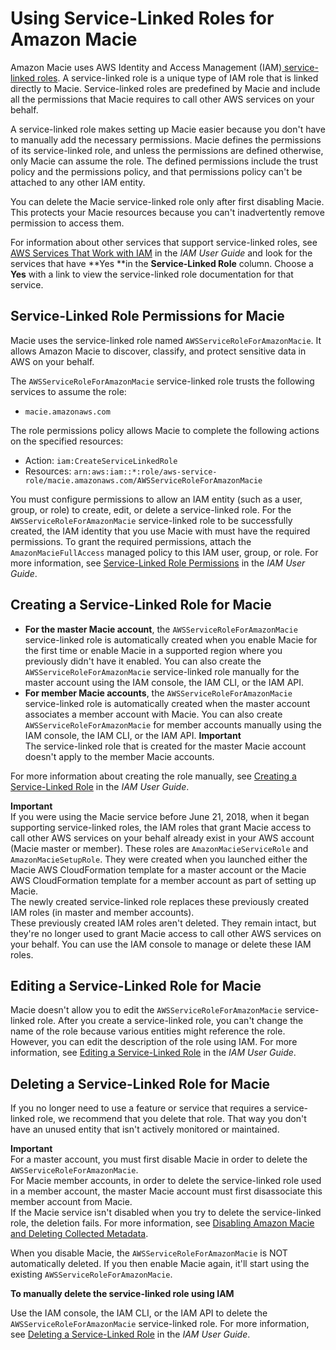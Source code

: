 # Using Service\-Linked Roles for Amazon Macie<a name="using-service-linked-roles"></a>

Amazon Macie uses AWS Identity and Access Management \(IAM\)[ service\-linked roles](http://docs.aws.amazon.com/IAM/latest/UserGuide/id_roles_terms-and-concepts.html#iam-term-service-linked-role)\. A service\-linked role is a unique type of IAM role that is linked directly to Macie\. Service\-linked roles are predefined by Macie and include all the permissions that Macie requires to call other AWS services on your behalf\. 

A service\-linked role makes setting up Macie easier because you don't have to manually add the necessary permissions\. Macie defines the permissions of its service\-linked role, and unless the permissions are defined otherwise, only Macie can assume the role\. The defined permissions include the trust policy and the permissions policy, and that permissions policy can't be attached to any other IAM entity\.

You can delete the Macie service\-linked role only after first disabling Macie\. This protects your Macie resources because you can't inadvertently remove permission to access them\.

For information about other services that support service\-linked roles, see [AWS Services That Work with IAM](http://docs.aws.amazon.com/IAM/latest/UserGuide/reference_aws-services-that-work-with-iam.html) in the *IAM User Guide* and look for the services that have **Yes **in the **Service\-Linked Role** column\. Choose a **Yes** with a link to view the service\-linked role documentation for that service\.

## Service\-Linked Role Permissions for Macie<a name="slr-permissions"></a>

Macie uses the service\-linked role named `AWSServiceRoleForAmazonMacie`\. It allows Amazon Macie to discover, classify, and protect sensitive data in AWS on your behalf\.

The `AWSServiceRoleForAmazonMacie` service\-linked role trusts the following services to assume the role:
+ `macie.amazonaws.com`

The role permissions policy allows Macie to complete the following actions on the specified resources:
+ Action: `iam:CreateServiceLinkedRole` 
+ Resources: `arn:aws:iam::*:role/aws-service-role/macie.amazonaws.com/AWSServiceRoleForAmazonMacie`

You must configure permissions to allow an IAM entity \(such as a user, group, or role\) to create, edit, or delete a service\-linked role\. For the `AWSServiceRoleForAmazonMacie` service\-linked role to be successfully created, the IAM identity that you use Macie with must have the required permissions\. To grant the required permissions, attach the `AmazonMacieFullAccess` managed policy to this IAM user, group, or role\. For more information, see [Service\-Linked Role Permissions](http://docs.aws.amazon.com/IAM/latest/UserGuide/using-service-linked-roles.html#service-linked-role-permissions) in the *IAM User Guide*\.

## Creating a Service\-Linked Role for Macie<a name="create-slr"></a>
+ **For the master Macie account**, the `AWSServiceRoleForAmazonMacie` service\-linked role is automatically created when you enable Macie for the first time or enable Macie in a supported region where you previously didn't have it enabled\. You can also create the `AWSServiceRoleForAmazonMacie` service\-linked role manually for the master account using the IAM console, the IAM CLI, or the IAM API\. 
+ **For member Macie accounts**, the `AWSServiceRoleForAmazonMacie` service\-linked role is automatically created when the master account associates a member account with Macie\. You can also create `AWSServiceRoleForAmazonMacie` for member accounts manually using the IAM console, the IAM CLI, or the IAM API\.
**Important**  
The service\-linked role that is created for the master Macie account doesn't apply to the member Macie accounts\.

For more information about creating the role manually, see [Creating a Service\-Linked Role](http://docs.aws.amazon.com/IAM/latest/UserGuide/using-service-linked-roles.html#create-service-linked-role) in the *IAM User Guide*\.

**Important**  
If you were using the Macie service before June 21, 2018, when it began supporting service\-linked roles, the IAM roles that grant Macie access to call other AWS services on your behalf already exist in your AWS account \(Macie master or member\)\. These roles are `AmazonMacieServiceRole` and `AmazonMacieSetupRole`\. They were created when you launched either the Macie AWS CloudFormation template for a master account or the Macie AWS CloudFormation template for a member account as part of setting up Macie\.   
The newly created service\-linked role replaces these previously created IAM roles \(in master and member accounts\)\.   
These previously created IAM roles aren't deleted\. They remain intact, but they're no longer used to grant Macie access to call other AWS services on your behalf\. You can use the IAM console to manage or delete these IAM roles\. 

## Editing a Service\-Linked Role for Macie<a name="edit-slr"></a>

Macie doesn't allow you to edit the `AWSServiceRoleForAmazonMacie` service\-linked role\. After you create a service\-linked role, you can't change the name of the role because various entities might reference the role\. However, you can edit the description of the role using IAM\. For more information, see [Editing a Service\-Linked Role](http://docs.aws.amazon.com/IAM/latest/UserGuide/using-service-linked-roles.html#edit-service-linked-role) in the *IAM User Guide*\.

## Deleting a Service\-Linked Role for Macie<a name="delete-slr"></a>

If you no longer need to use a feature or service that requires a service\-linked role, we recommend that you delete that role\. That way you don't have an unused entity that isn't actively monitored or maintained\. 

**Important**  
For a master account, you must first disable Macie in order to delete the `AWSServiceRoleForAmazonMacie`\.  
 For Macie member accounts, in order to delete the service\-linked role used in a member account, the master Macie account must first disassociate this member account from Macie\.  
If the Macie service isn't disabled when you try to delete the service\-linked role, the deletion fails\. For more information, see [Disabling Amazon Macie and Deleting Collected Metadata](macie-disable.md)\.

When you disable Macie, the `AWSServiceRoleForAmazonMacie` is NOT automatically deleted\. If you then enable Macie again, it'll start using the existing `AWSServiceRoleForAmazonMacie`\.

**To manually delete the service\-linked role using IAM**

Use the IAM console, the IAM CLI, or the IAM API to delete the `AWSServiceRoleForAmazonMacie` service\-linked role\. For more information, see [Deleting a Service\-Linked Role](http://docs.aws.amazon.com/IAM/latest/UserGuide/using-service-linked-roles.html#delete-service-linked-role) in the *IAM User Guide*\.
